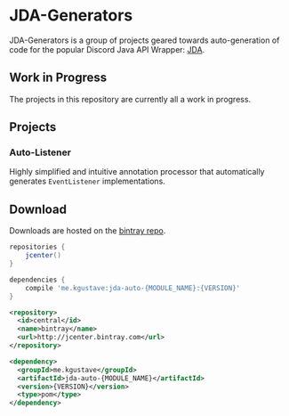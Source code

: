# JDA-Generators

JDA-Generators is a group of projects geared towards auto-generation of code for
the popular Discord Java API Wrapper: [JDA](https://github.com/Dv8FromTheWorld/JDA).

## Work in Progress

The projects in this repository are currently all a work in progress.

## Projects

### Auto-Listener

Highly simplified and intuitive annotation processor that automatically generates
`EventListener` implementations.

## Download

Downloads are hosted on the [bintray repo](https://bintray.com/kaidangustave/maven/JDA-Auto).

```groovy
repositories {
    jcenter()
}

dependencies {
    compile 'me.kgustave:jda-auto-{MODULE_NAME}:{VERSION}'
}
```

```xml
<repository>
  <id>central</id>
  <name>bintray</name>
  <url>http://jcenter.bintray.com</url>
</repository>
```

```xml
<dependency>
  <groupId>me.kgustave</groupId>
  <artifactId>jda-auto-{MODULE_NAME}</artifactId>
  <version>{VERSION}</version>
  <type>pom</type>
</dependency>
```
